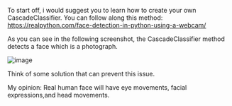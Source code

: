 To start off, i would suggest you to learn how to create your own CascadeClassifier. You can follow along this method: https://realpython.com/face-detection-in-python-using-a-webcam/

As you can see in the following screenshot, the CascadeClassifier method detects a face which is a photograph. 

![image](https://user-images.githubusercontent.com/106748024/171643161-ebfe80cd-2b49-4249-85e6-f6382d051916.png)

Think of some solution that can prevent this issue. 

My opinion: Real human face will have eye movements, facial expressions,and head movements. 

